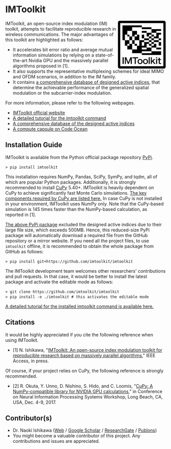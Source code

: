# IMToolkit

<a href="https://github.com/imtoolkit/imtoolkit"><img align="right" width="150px" height="150px" src="https://github.com/imtoolkit/imtoolkit/blob/master/docs/source/_static/imtoolkit-logo.png?raw=true"></a>
IMToolkit, an open-source index modulation (IM) toolkit, attempts to facilitate reproducible research in wireless communications.
The major advantages of this toolkit are highlighted as follows:

- It accelerates bit error ratio and average mutual information simulations by relying on a state-of-the-art Nvidia GPU and the massively parallel algorithms proposed in [1].
- It also supports the representative multiplexing schemes for ideal MIMO and OFDM scenarios, in addition to the IM family.
- It contains [a comprehensive database of designed active indices](https://ishikawa.cc/imtoolkit/db/index.html), that determine the achievable performance of the generalized spatial modulation or the subcarrier-index modulation.

For more information, please refer to the following webpages.
- [IMToolkit official website](https://ishikawa.cc/imtoolkit/)
- [A detailed tutorial for the imtoolkit command](https://ishikawa.cc/imtoolkit/tutorial.html)
- [A comprehensive database of the designed active indices](https://ishikawa.cc/imtoolkit/db/index.html)
- [A compute capsule on Code Ocean](https://codeocean.com/capsule/4685246/tree)

## Installation Guide

IMToolkit is available from the Python official package repository [PyPi](https://pypi.org/project/imtoolkit/).

    > pip install imtoolkit

This installation requires NumPy, Pandas, SciPy, SymPy, and tqdm, all of which are popular Python packages.
Additionally, it is strongly recommended to install [CuPy](https://cupy.chainer.org/) 5.40+. 
IMToolkit is heavily dependent on CuPy to achieve significantly fast Monte Carlo simulations.
[The key components required by CuPy are listed here.](https://docs-cupy.chainer.org/en/stable/install.html)
In case CuPy is not installed in your environment, IMToolkit uses NumPy only.
Note that the CuPy-based simulation is 145 times faster than the NumPy-based calculation, as reported in [1].

[The above PyPi package](https://pypi.org/project/imtoolkit/) excluded the designed active indices due to their large file size, which exceeds 500MB.
Hence, this reduced-size PyPi package will automatically download a required file from the GitHub repository or a mirror website.
If you need all the project files, to use `imtoolkit` offline, it is recommended to obtain the whole package from GitHub as follows:

    > pip install git+https://github.com/imtoolkit/imtoolkit

The IMToolkit development team welcomes other researchers' contributions and pull requests.
In that case, it would be better to install the latest package and activate the editable mode as follows:

    > git clone https://github.com/imtoolkit/imtoolkit
    > pip install -e ./imtoolkit # this activates the editable mode

[A detailed tutorial for the installed imtoolkit command is available here.](https://ishikawa.cc/imtoolkit/tutorial.html)

## Citations

It would be highly appreciated if you cite the following reference when using IMToolkit.

- [1] N. Ishikawa, "[IMToolkit: An open-source index modulation toolkit for reproducible research based on massively parallel algorithms](https://doi.org/10.1109%2Faccess.2019.2928033)," IEEE Access, in press.

Of course, if your project relies on CuPy, the following reference is strongly recommended.

- [2] R. Okuta, Y. Unno, D. Nishino, S. Hido, and C. Loomis, "[CuPy: A NumPy-compatible library for NVIDIA GPU calculations](http://learningsys.org/nips17/assets/papers/paper_16.pdf)," in Conference on Neural Information Processing Systems Workshop, Long Beach, CA, USA, Dec. 4-9, 2017.

## Contributor(s)

- Dr. Naoki Ishikawa ([Web](https://ishikawa.cc) / [Google Scholar](https://scholar.google.co.jp/citations?user=JHnisGYAAAAJ) / [ResearchGate](https://www.researchgate.net/profile/Naoki_Ishikawa) / [Publons](https://publons.com/researcher/3012020/naoki-ishikawa/))
- You might become a valuable contributor of this project. Any contributions and issues are appreciated.

